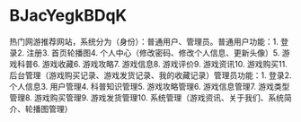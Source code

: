 # BJacYegkBDqK
热门网游推荐网站，系统分为（身份）：普通用户、管理员。普通用户功能：1. 登录2. 注册3. 首页轮播图4. 个人中心（修改密码、修改个人信息、更新头像）5. 游戏科普6. 游戏收藏6. 游戏攻略7. 游戏信息8. 游戏评价9. 游戏资讯10. 游戏购买11. 后台管理（游戏购买记录、游戏发货记录、我的收藏记录）管理员功能：1. 登录2. 个人信息3. 用户管理4. 科普知识管理5. 游戏攻略管理6. 游戏信息管理7. 游戏类型管理8. 游戏购买管理9. 游戏发货管理10. 系统管理（游戏资讯、关于我们、系统简介、轮播图管理） 

